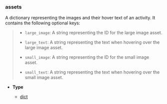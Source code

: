 ### assets [](https://discordpy.readthedocs.io/en/v1.7.3/api.html#discord.Activity.assets)

A dictionary representing the images and their hover text of an activity. It contains the following optional keys:

> -   `large_image`: A string representing the ID for the large image asset.
>
> -   `large_text`: A string representing the text when hovering over the large image asset.
>
> -   `small_image`: A string representing the ID for the small image asset.
>
> -   `small_text`: A string representing the text when hovering over the small image asset.

- **Type**

	- [dict](https://docs.python.org/3/library/stdtypes.html#dict)
